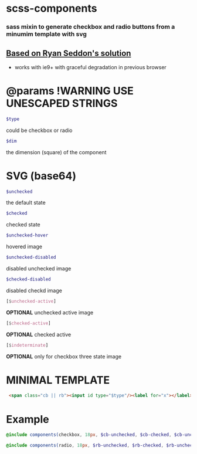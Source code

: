 # scss-components
### sass mixin to generate checkbox and radio buttons from a minumim template with svg
## [Based on Ryan Seddon's solution](http://www.thecssninja.com/css/custom-inputs-using-css)
* works with ie9+ with graceful degradation in previous browser
# @params !WARNING USE UNESCAPED STRINGS
 ```scss
$type
```
could be checkbox or radio
 ```scss
$dim
```
the dimension (square) of the component

# SVG (base64)
 ```scss
 $unchecked
 ```
the default state
```scss
$checked
```
checked state
```scss
$unchecked-hover
```
hovered image
```scss
$unchecked-disabled
```
disabled unchecked image
 ```scss
 $checked-disabled
 ```
 disabled checkd image
 ```scss
 [$unchecked-active]
 ```
 __OPTIONAL__ unchecked active image
 ```scss
 [$checked-active]
 ```
 __OPTIONAL__ checked active
 ```scss
 [$indeterminate]
 ```
 __OPTIONAL__ only for checkbox three state image
 
 # MINIMAL TEMPLATE
 
```html
 <span class="cb || rb"><input id type="$type"/><label for="x"></label></span> [<label for="x">text here</label>]
```
# Example
```scss
@include components(checkbox, 18px, $cb-unchecked, $cb-checked, $cb-unchecked-hover, $cb-checked-hover, $cb-unchecked-disabled, $cb-checked-disabled, $cb-unchecked-active, $cb-checked-active, $cb-indeterminate);

@include components(radio, 18px, $rb-unchecked, $rb-checked, $rb-unchecked-hover, $rb-checked-hover, $rb-unchecked-disabled, $rb-checked-disabled, $rb-unchecked-active, $rb-checked-active);
```
